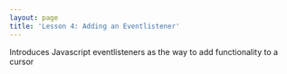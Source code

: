 ```yaml
---
layout: page
title: 'Lesson 4: Adding an Eventlistener'
---
```


Introduces Javascript eventlisteners as the way to add functionality to a cursor


